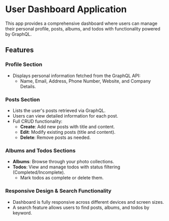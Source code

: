 # User Dashboard Application

This app provides a comprehensive dashboard where users can manage their personal profile, posts, albums, and todos with functionality powered by GraphQL.

## Features

### Profile Section
- Displays personal information fetched from the GraphQL API:
  - Name, Email, Address, Phone Number, Website, and Company Details.

### Posts Section
- Lists the user's posts retrieved via GraphQL.
- Users can view detailed information for each post.
- Full CRUD functionality:
  - **Create**: Add new posts with title and content.
  - **Edit**: Modify existing posts (title and content).
  - **Delete**: Remove posts as needed.

### Albums and Todos Sections
- **Albums**: Browse through your photo collections.
- **Todos**: View and manage todos with status filtering (Completed/Incomplete). 
  - Mark todos as complete or delete them.

### Responsive Design & Search Functionality
- Dashboard is fully responsive across different devices and screen sizes.
- A search feature allows users to find posts, albums, and todos by keyword.